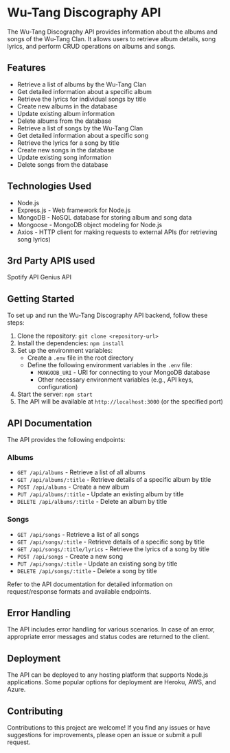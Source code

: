 # Wu-Tang Discography API 

The Wu-Tang Discography API provides information about the albums and songs of the Wu-Tang Clan. It allows users to retrieve album details, song lyrics, and perform CRUD operations on albums and songs.

## Features

- Retrieve a list of albums by the Wu-Tang Clan
- Get detailed information about a specific album
- Retrieve the lyrics for individual songs by title
- Create new albums in the database
- Update existing album information
- Delete albums from the database
- Retrieve a list of songs by the Wu-Tang Clan
- Get detailed information about a specific song
- Retrieve the lyrics for a song by title
- Create new songs in the database
- Update existing song information
- Delete songs from the database

## Technologies Used

- Node.js
- Express.js - Web framework for Node.js
- MongoDB - NoSQL database for storing album and song data
- Mongoose - MongoDB object modeling for Node.js
- Axios - HTTP client for making requests to external APIs (for retrieving song lyrics)

## 3rd Party APIS used
Spotify API
Genius API

## Getting Started

To set up and run the Wu-Tang Discography API backend, follow these steps:

1. Clone the repository: `git clone <repository-url>`
2. Install the dependencies: `npm install`
3. Set up the environment variables:
   - Create a `.env` file in the root directory
   - Define the following environment variables in the `.env` file:
     - `MONGODB_URI` - URI for connecting to your MongoDB database
     - Other necessary environment variables (e.g., API keys, configuration)
4. Start the server: `npm start`
5. The API will be available at `http://localhost:3000` (or the specified port)

## API Documentation

The API provides the following endpoints:

### Albums

- `GET /api/albums` - Retrieve a list of all albums
- `GET /api/albums/:title` - Retrieve details of a specific album by title
- `POST /api/albums` - Create a new album
- `PUT /api/albums/:title` - Update an existing album by title
- `DELETE /api/albums/:title` - Delete an album by title

### Songs

- `GET /api/songs` - Retrieve a list of all songs
- `GET /api/songs/:title` - Retrieve details of a specific song by title
- `GET /api/songs/:title/lyrics` - Retrieve the lyrics of a song by title
- `POST /api/songs` - Create a new song
- `PUT /api/songs/:title` - Update an existing song by title
- `DELETE /api/songs/:title` - Delete a song by title

Refer to the API documentation for detailed information on request/response formats and available endpoints.

## Error Handling

The API includes error handling for various scenarios. In case of an error, appropriate error messages and status codes are returned to the client.

## Deployment

The API can be deployed to any hosting platform that supports Node.js applications. Some popular options for deployment are Heroku, AWS, and Azure.

## Contributing

Contributions to this project are welcome! If you find any issues or have suggestions for improvements, please open an issue or submit a pull request.
